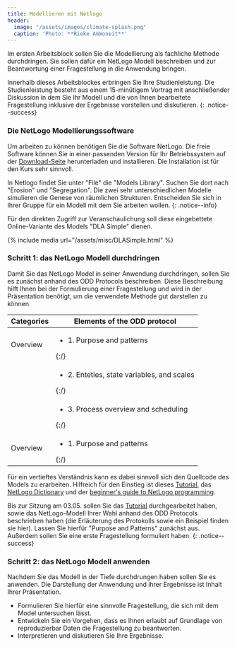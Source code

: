 ```yaml
---
title: Modellieren mit Netlogo
header:
  image: "/assets/images/climate-splash.png"
  caption: 'Photo: **Rieke Ammoneit**'
---
```



Im ersten Arbeitsblock sollen Sie die Modellierung als fachliche Methode durchdringen. Sie sollen dafür ein NetLogo Modell beschreiben und zur Beantwortung einer Fragestellung in die Anwendung bringen.

<!--more-->


Innerhalb dieses Arbeitsblockes erbringen Sie Ihre Studienleistung. Die Studienleistung besteht aus einem 15-minütigem Vortrag mit anschließender Diskussion in dem Sie Ihr Modell und die von Ihnen bearbeitete Fragestellung inklusive der Ergebnisse vorstellen und diskutieren. 
{: .notice--success}


### Die NetLogo Modellierungssoftware
Um arbeiten zu können benötigen Sie die Software NetLogo. Die freie Software können Sie in einer passenden Version für Ihr Betriebssystem auf der [Download-Seite](https://ccl.northwestern.edu/netlogo/6.2.0/) herunterladen und installieren. Die Installation ist für den Kurs sehr sinnvoll.

In Netlogo findet Sie unter "File" die "Models Library". Suchen Sie dort nach "Erosion" und "Segregation". Die zwei sehr unterschiedlichen  Modelle simulieren die Genese von räumlichen Strukturen. Entscheiden Sie sich in Ihrer Gruppe für ein Modell mit dem Sie arbeiten wollen.
{: .notice--info}


Für den direkten Zugriff zur Veranschaulichung soll diese eingebettete Online-Variante des Models "DLA Simple" dienen. 

{% include media url="/assets/misc/DLASimple.html" %}

### Schritt 1: das NetLogo Modell durchdringen
Damit Sie das NetLogo Model in seiner Anwendung durchdringen, sollen Sie es zunächst anhand des ODD Protocols beschreiben. Diese Beschreibung hilft Ihnen bei der Formulierung einer Fragestellung und wird in der Präsentation benötigt, um die verwendete Methode gut darstellen zu können. 

|Categories |Elements of the ODD protocol                                  |
|-----------|--------------------------------------------------------------|
|Overview   |<ul><li>1. Purpose and patterns                 </li></ul>{:/}|
|           |<ul><li>2. Enteties, state variables, and scales</li></ul>{:/}|
|           |<ul><li>3. Process overview and scheduling      </li></ul>{:/}|
|Overview   |<ul><li>1. Purpose and patterns                 </li></ul>{:/}|


Für ein vertieftes Verständnis kann es dabei sinnvoll sich den Quellcode des Models zu erarbeiten. Hilfreich für den Einstieg ist dieses [Tutorial](https://ccl.northwestern.edu/netlogo/docs/tutorial1.html), das [NetLogo Dictionary](https://ccl.northwestern.edu/netlogo/docs/dictionary.html) und der [beginner's guide to NetLogo programming](http://ccl.northwestern.edu/netlogo/bind/). 

Bis zur Sitzung am 03.05. sollen Sie das [Tutorial](https://ccl.northwestern.edu/netlogo/docs/tutorial1.html) durchgearbeitet haben, sowie das NetLogo-Modell Ihrer Wahl anhand des ODD Protocols beschrieben haben (die Erläuterung des Protokolls sowie ein Beispiel finden sie hier). Lassen Sie hierfür "Purpose and Patterns" zunächst aus. Außerdem sollen Sie eine erste Fragestellung formuliert haben.
{: .notice--success}

### Schritt 2: das NetLogo Modell anwenden
Nachdem Sie das Modell in der Tiefe durchdrungen haben sollen Sie es anwenden. Die Darstellung der Anwendung und ihrer Ergebnisse ist Inhalt Ihrer Präsentation. 
* Formulieren Sie hierfür eine sinnvolle Fragestellung, die sich mit dem Model untersuchen lässt. 
* Entwickeln Sie ein Vorgehen, dass es Ihnen erlaubt auf Grundlage von reproduzierbar Daten die Fragestellung zu beantworten.
* Interpretieren und diskutieren Sie Ihre Ergebnisse.


